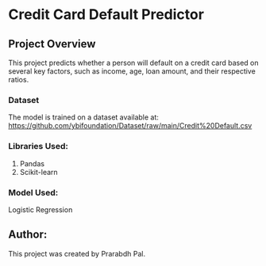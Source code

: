 # Credit Card Default Predictor
## Project Overview
This project predicts whether a person will default on a credit card based on several key factors, such as income, age, loan amount, and their respective ratios.

### Dataset
The model is trained on a dataset available at: https://github.com/ybifoundation/Dataset/raw/main/Credit%20Default.csv

### Libraries Used:
1. Pandas
2. Scikit-learn

### Model Used:
Logistic Regression

## Author:
This project was created by Prarabdh Pal.
